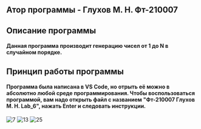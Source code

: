 ## Атор программы - Глухов М. Н. Фт-210007

## Описание программы
#### Данная программа производит генерацию чисел от 1 до N в случайном порядке.

## Принцип работы программы
#### Программа была написана в VS Code, но отрыть её можно в абсолютно любой среде программирования. Чтобы воспользоваться программой, вам надо открыть файл с названием "Фт-210007 Глухов М. Н. Lab_6", нажать Enter и следовать инструкции.

![7](https://user-images.githubusercontent.com/113675991/200179588-8de1770d-464d-4f59-a1fa-6c555e12f74e.png)
![13](https://user-images.githubusercontent.com/113675991/200179597-8c17a0aa-adc4-459c-b569-31ec15cbf8b4.png)
![25](https://user-images.githubusercontent.com/113675991/200179603-535f1d19-bfbf-45f5-b4cf-523f06bc9605.png)
